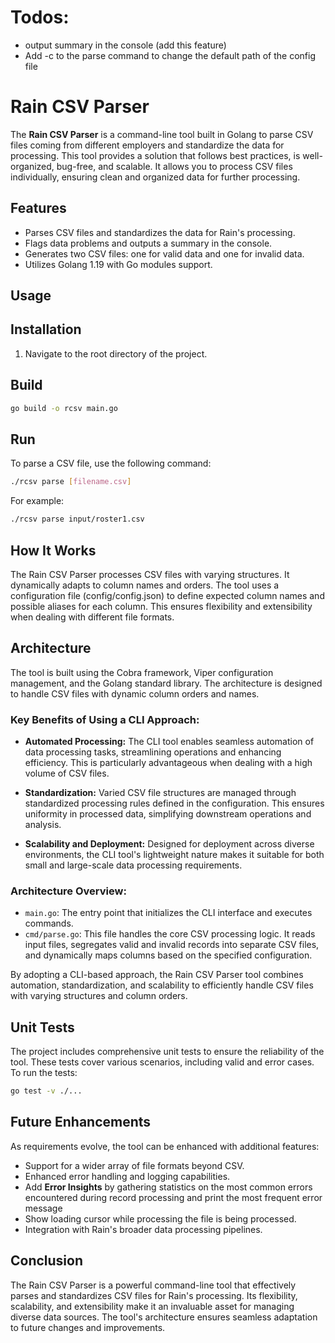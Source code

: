 # Todos:
- output summary in the console (add this feature)
- Add -c to the parse command to change the default path of the config file

# Rain CSV Parser

The **Rain CSV Parser** is a command-line tool built in Golang to parse CSV files coming from different employers and standardize the data for processing. This tool provides a solution that follows best practices, is well-organized, bug-free, and scalable. It allows you to process CSV files individually, ensuring clean and organized data for further processing.

## Features

- Parses CSV files and standardizes the data for Rain's processing.
- Flags data problems and outputs a summary in the console.
- Generates two CSV files: one for valid data and one for invalid data.
- Utilizes Golang  1.19 with Go modules support.

## Usage

## Installation

1. Navigate to the root directory of the project.

## Build

```bash
go build -o rcsv main.go
```

## Run
To parse a CSV file, use the following command:
```bash
./rcsv parse [filename.csv]
```
For example:
```bash
./rcsv parse input/roster1.csv
```


## How It Works
The Rain CSV Parser processes CSV files with varying structures. It dynamically adapts to column names and orders.
The tool uses a configuration file (config/config.json) to define expected column names and possible aliases for each column. This ensures flexibility and extensibility when dealing with different file formats.

## Architecture
The tool is built using the Cobra framework, Viper configuration management, and the Golang standard library.
The architecture is designed to handle CSV files with dynamic column orders and names.

### Key Benefits of Using a CLI Approach:
- **Automated Processing:** The CLI tool enables seamless automation of data processing tasks, streamlining operations and enhancing efficiency.
This is particularly advantageous when dealing with a high volume of CSV files.

- **Standardization:** Varied CSV file structures are managed through standardized processing rules defined in the configuration.
This ensures uniformity in processed data, simplifying downstream operations and analysis.

- **Scalability and Deployment:** Designed for deployment across diverse environments, the CLI tool's lightweight nature makes it suitable for both small and large-scale data processing requirements.

### Architecture Overview:
- `main.go`: The entry point that initializes the CLI interface and executes commands.
- `cmd/parse.go`: This file handles the core CSV processing logic. It reads input files, segregates valid and invalid records into separate CSV files, and dynamically maps columns based on the specified configuration.
  
By adopting a CLI-based approach, the Rain CSV Parser tool combines automation, standardization, and scalability to efficiently handle CSV files with varying structures and column orders.

## Unit Tests
The project includes comprehensive unit tests to ensure the reliability of the tool. These tests cover various scenarios, including valid and error cases. To run the tests:
```bash
go test -v ./...
```

## Future Enhancements
As requirements evolve, the tool can be enhanced with additional features:

- Support for a wider array of file formats beyond CSV.
- Enhanced error handling and logging capabilities.
- Add **Error Insights** by gathering statistics on the most common errors encountered during record processing and print the most frequent error message
- Show loading cursor while processing the file is being processed.
- Integration with Rain's broader data processing pipelines.


## Conclusion
The Rain CSV Parser is a powerful command-line tool that effectively parses and standardizes CSV files for Rain's processing. Its flexibility, scalability, and extensibility make it an invaluable asset for managing diverse data sources. The tool's architecture ensures seamless adaptation to future changes and improvements.